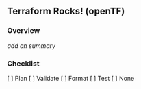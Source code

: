 ## Terraform Rocks! (openTF)

### Overview
_add an summary_

### Checklist
[ ] Plan
[ ] Validate
[ ] Format
[ ] Test
[ ] None
